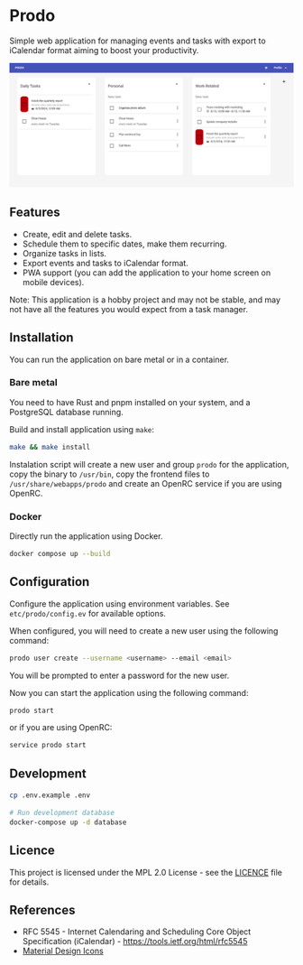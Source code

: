 # Prodo
Simple web application for managing events and tasks 
with export to iCalendar format aiming to boost your productivity.

![](docs/img/screenshot.png)

## Features
- Create, edit and delete tasks.
- Schedule them to specific dates, make them recurring.
- Organize tasks in lists.
- Export events and tasks to iCalendar format.
- PWA support (you can add the application to your home screen on mobile devices).

Note: This application is a hobby project and may not be stable,
and may not have all the features you would expect from a task manager.

## Installation
You can run the application on bare metal or in a container.

### Bare metal
You need to have Rust and pnpm installed on your system,
and a PostgreSQL database running.

Build and install application using `make`:
```bash
make && make install
```

Instalation script will create a new user and group `prodo` 
for the application, copy the binary to `/usr/bin`,
copy the frontend files to `/usr/share/webapps/prodo` and create
an OpenRC service if you are using OpenRC.

### Docker
Directly run the application using Docker. 

```bash
docker compose up --build
```

## Configuration
Configure the application using environment variables.
See `etc/prodo/config.ev` for available options.

When configured, you will need to create a new user using the following command:
```bash
prodo user create --username <username> --email <email>
```
You will be prompted to enter a password for the new user.

Now you can start the application using the following command:
```bash
prodo start
```
or if you are using OpenRC:
```bash
service prodo start
```

## Development
```bash
cp .env.example .env
```

```bash
# Run development database
docker-compose up -d database
```

## Licence
This project is licensed under the MPL 2.0 License - see the [LICENCE](LICENCE) file for details.

## References
- RFC 5545 - Internet Calendaring and Scheduling Core Object Specification (iCalendar) - https://tools.ietf.org/html/rfc5545
- [Material Design Icons](https://fonts.google.com/icons/)
